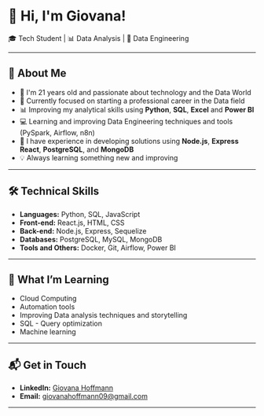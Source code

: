 # 👋 Hi, I'm Giovana!

🎓 Tech Student | 📊 Data Analysis | 🚀 Data Engineering  

---

## 🌟 About Me
- 🎂 I'm 21 years old and passionate about technology and the Data World
- 🎯 Currently focused on starting a professional career in the Data field
- 📊 Improving my analytical skills using **Python**, **SQL**,  **Excel** and **Power BI**
- 💻 Learning and improving Data Engineering techniques and tools (PySpark, Airflow, n8n)
- 🚀 I have experience in developing solutions using **Node.js**, **Express** **React**, **PostgreSQL**, and **MongoDB**
- 💡 Always learning something new and improving

---

## 🛠️ Technical Skills
- **Languages:** Python, SQL, JavaScript
- **Front-end:** React.js, HTML, CSS
- **Back-end:** Node.js, Express, Sequelize
- **Databases:** PostgreSQL, MySQL, MongoDB
- **Tools and Others:** Docker, Git, Airflow, Power BI

---

## 🌱 What I’m Learning
- Cloud Computing 
- Automation tools
- Improving Data analysis techniques and storytelling
- SQL - Query optimization
- Machine learning

---

## 📬 Get in Touch
- **LinkedIn:** [Giovana Hoffmann](https://www.linkedin.com/in/giovana-hoffmann-a53987255)
- **Email:** giovanahoffmann09@gmail.com

---
